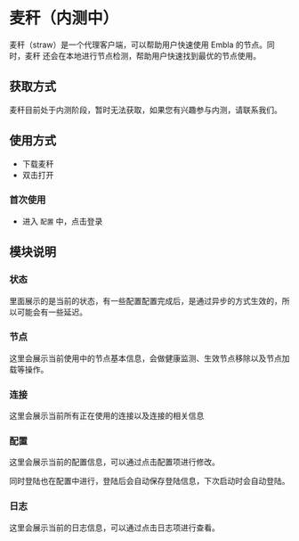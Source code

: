 # 麦秆（内测中）

麦秆（straw）是一个代理客户端，可以帮助用户快速使用 Embla 的节点。同时，麦秆 还会在本地进行节点检测，帮助用户快速找到最优的节点使用。

## 获取方式

麦秆目前处于内测阶段，暂时无法获取，如果您有兴趣参与内测，请联系我们。

## 使用方式

- 下载麦秆
- 双击打开

### 首次使用

- 进入 `配置` 中，点击登录

## 模块说明

### 状态

里面展示的是当前的状态，有一些配置配置完成后，是通过异步的方式生效的，所以可能会有一些延迟。

### 节点

这里会展示当前使用中的节点基本信息，会做健康监测、生效节点移除以及节点加载等操作。

### 连接

这里会展示当前所有正在使用的连接以及连接的相关信息

### 配置

这里会展示当前的配置信息，可以通过点击配置项进行修改。

同时登陆也在配置中进行，登陆后会自动保存登陆信息，下次启动时会自动登陆。

### 日志

这里会展示当前的日志信息，可以通过点击日志项进行查看。
